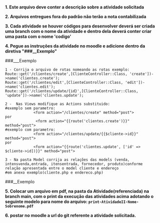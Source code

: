 **1. Este arquivo deve conter a descrição sobre a atividade solicitada**

**2. Arquivos entregues fora do padrão não terão a nota contabilizada**

**3. Cada atividade se houver códigos para desenvolver deverá ser
criada uma branch com o nome da atividade e dentro dela deverá conter criar uma pasta com o nome 'codigo'**

**4. Pegue as instruções da atividade no moodle e adicione dentro da diretiva "###__Exemplo"**

###___Exemplo
   
    1 - Corrija o arquivo de rotas nomeando as rotas exemplo:
	Route::get('/clientes/create',[ClienteController::Class, 'create'])->name('clientes.create');
	Route::get('/clientes/edit',[ClienteController::Class, 'edit'])->name('clientes.edit');
	Route::get('/clientes/update/{id}',[ClienteController::Class, 'update'])->name('clientes.update');

	2 -  Nas Views modifique as Actions substituido:
	#exemplo sem parametro:
				 <form action="/clientes/create" method="post">
	por
				  <form action="{{route('clientes.create')}}" method="post">
	#exemplo com parametro:
				 <form action="/clientes/update/{{$cliente->id}}" method="post">
	por
				 <form action="{{route('clientes.update', ['id' => $cliente->id])}}" method="post">

	3 - Na pasta Model corrija as relações das models (venda, intensvenda,entrada, itensentrada, fornecedor, produto)conforme relação apresentada entre o model cliente e endereço
	#em anexo exemplo(cliente.php e endereco.php)

    
###__Exemplo


**5. Colocar um arquivo em pdf, na pasta da Atividade(referenciada) na branch main, com o print da execução das atividades acima adotando o seguinte modelo para nome do arquivo: ```print-AtividadeII-Nome-Sobrenome.pdf```**

**6. postar no moodle a url do git referente a atividade solicitada.**

